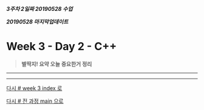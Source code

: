 ***3주차 2일짜 20190528 수업***

***20190528 마지막업데이트***

# Week 3 - Day 2 - C++

>**별딱지! 요약 오늘 중요한거 정리**
>>

---










---
[다시 # week 3 index 로](../w03.md)

[다시 # 전 과정 main 으로](../../README.md)

